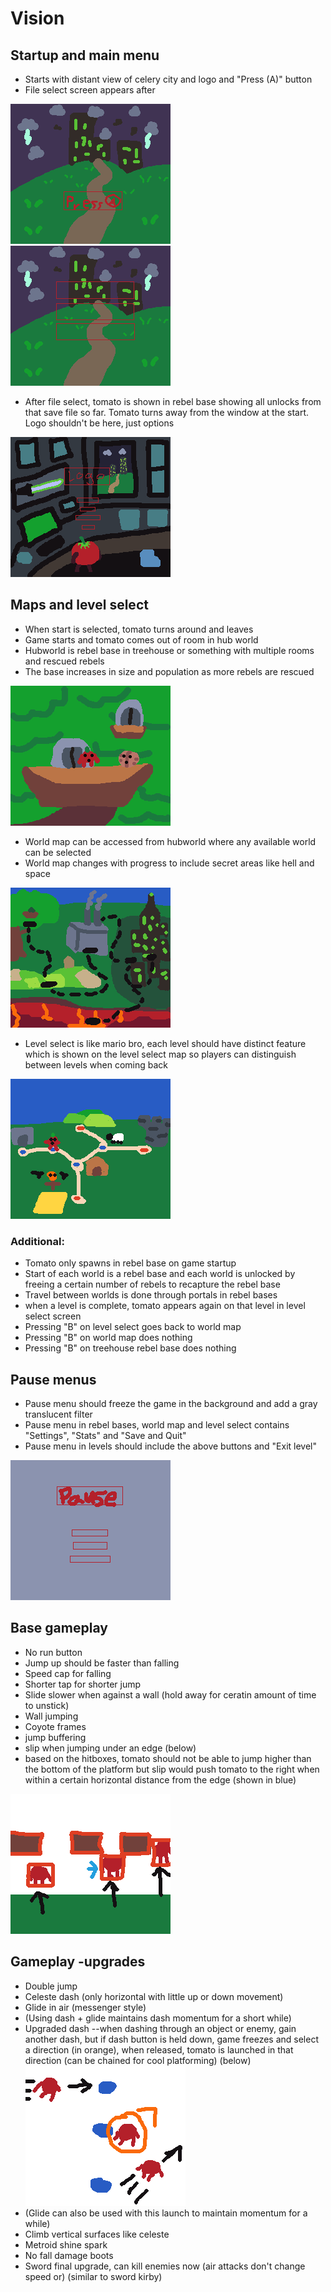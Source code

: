 # Vision

## Startup and main menu

- Starts with distant view of celery city and logo and "Press (A)"  button
- File select screen appears after

![image](spr/start_up.png) ![image](spr/file_select.png)

- After file select, tomato is shown in rebel base showing all unlocks from that save file so far. Tomato turns away from the window at the start. Logo shouldn't be here, just options

![image](spr/load_screen.png)

## Maps and level select

- When start is selected, tomato turns around and leaves
- Game starts and tomato comes out of room in hub world
- Hubworld is rebel base in treehouse or something with multiple rooms and rescued rebels
- The base increases in size and population as more rebels are rescued

![image](spr/hubw.png)

- World map can be accessed from hubworld where any available world can be selected
- World map changes with progress to include secret areas like hell and space

![image](spr/world_map.png)

- Level select is like mario bro, each level should have distinct feature which is shown on the level select map so players can distinguish between levels when coming back

![image](spr/level_select.png)

### Additional:
- Tomato only spawns in rebel base on game startup
- Start of each world is a rebel base and each world is unlocked by freeing a certain number of rebels to recapture the rebel base
- Travel between worlds is done through portals in rebel bases
- when a level is complete, tomato appears again on that level in level select screen
- Pressing "B" on level select goes back to world map
- Pressing "B" on world map does nothing
- Pressing "B" on treehouse rebel base does nothing

## Pause menus

- Pause menu should freeze the game in the background and add a gray translucent filter
- Pause menu in rebel bases, world map and level select contains "Settings", "Stats" and "Save and Quit"
- Pause menu in levels should include the above buttons and "Exit level"

![image](spr/pause_menu.png)

## Base gameplay

- No run button
- Jump up should be faster than falling
- Speed cap for falling
- Shorter tap for shorter jump
- Slide slower when against a wall (hold away for ceratin amount of time to unstick)
- Wall jumping
- Coyote frames
- jump buffering
- slip when jumping under an edge (below)
- based on the hitboxes, tomato should not be able to jump higher than the bottom of the platform but slip would push tomato to the right when within a certain horizontal distance from the edge (shown in blue)

![image](spr/slip.png)

## Gameplay -upgrades

- Double jump
- Celeste dash (only horizontal with little up or down movement)
- Glide in air (messenger style)
- (Using dash + glide maintains dash momentum for a short while)
- Upgraded dash --when dashing through an object or enemy, gain another dash, but if dash button is held down, game freezes and select a direction (in orange), when released, tomato is launched in that direction (can be chained for cool platforming) (below)
![image](spr/upgraded_dash.png)
- (Glide can also be used with this launch to maintain momentum for a while)
- Climb vertical surfaces like celeste
- Metroid shine spark
- No fall damage boots
- Sword final upgrade, can kill enemies now (air attacks don't change speed or) (similar to sword kirby)